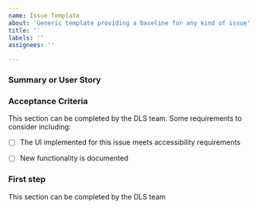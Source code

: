 ```yaml
---
name: Issue Template
about: 'Generic template providing a baseline for any kind of issue'
title: ''
labels: ''
assignees: ''

---
```


### Summary or User Story



### Acceptance Criteria

This section can be completed by the DLS team. Some requirements to consider
including:

- [ ] The UI implemented for this issue meets accessibility requirements
- [ ] New functionality is documented


### First step

This section can be completed by the DLS team
